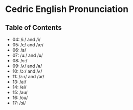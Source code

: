 # Cedric English Pronunciation

## Table of Contents
- 04: /i:/ and /i/
- 05: /e/ and /æ/
- 06: /a/
- 07: /u:/ and /u/
- 08: /ɔ:/
- 09: /ʌ/ and /ə/
- 10: /ɔ:/ and /ʌ/
- 11: /ɜ:r/ and /ər/
- 13: /ai/
- 14: /ei/
- 15: /au/
- 16: /ou/
- 17: /ɔi/
